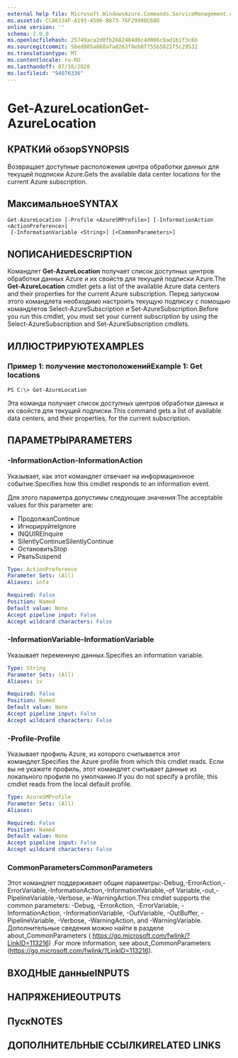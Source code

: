 ```yaml
---
external help file: Microsoft.WindowsAzure.Commands.ServiceManagement.dll-Help.xml
ms.assetid: CCA6334F-A193-4506-B873-76F29980C68D
online version: ''
schema: 2.0.0
ms.openlocfilehash: 25749aca2d0fb2682404d6c4d006c8ad1b1f3c6b
ms.sourcegitcommit: 56ed085a868afa8263f8eb0f755b5822f5c29532
ms.translationtype: MT
ms.contentlocale: ru-RU
ms.lasthandoff: 07/18/2020
ms.locfileid: "94076336"
---
```

# <span data-ttu-id="a6204-101">Get-AzureLocation</span><span class="sxs-lookup"><span data-stu-id="a6204-101">Get-AzureLocation</span></span>

## <span data-ttu-id="a6204-102">КРАТКИй обзор</span><span class="sxs-lookup"><span data-stu-id="a6204-102">SYNOPSIS</span></span>
<span data-ttu-id="a6204-103">Возвращает доступные расположения центра обработки данных для текущей подписки Azure.</span><span class="sxs-lookup"><span data-stu-id="a6204-103">Gets the available data center locations for the current Azure subscription.</span></span>

## <span data-ttu-id="a6204-104">Максимальное</span><span class="sxs-lookup"><span data-stu-id="a6204-104">SYNTAX</span></span>

```
Get-AzureLocation [-Profile <AzureSMProfile>] [-InformationAction <ActionPreference>]
 [-InformationVariable <String>] [<CommonParameters>]
```

## <span data-ttu-id="a6204-105">NОПИСАНИЕ</span><span class="sxs-lookup"><span data-stu-id="a6204-105">DESCRIPTION</span></span>
<span data-ttu-id="a6204-106">Командлет **Get-AzureLocation** получает список доступных центров обработки данных Azure и их свойств для текущей подписки Azure.</span><span class="sxs-lookup"><span data-stu-id="a6204-106">The **Get-AzureLocation** cmdlet gets a list of the available Azure data centers and their properties for the current Azure subscription.</span></span>
<span data-ttu-id="a6204-107">Перед запуском этого командлета необходимо настроить текущую подписку с помощью командлетов Select-AzureSubscription и Set-AzureSubscription.</span><span class="sxs-lookup"><span data-stu-id="a6204-107">Before you run this cmdlet, you must set your current subscription by using the Select-AzureSubscription and Set-AzureSubscription cmdlets.</span></span>

## <span data-ttu-id="a6204-108">ИЛЛЮСТРИРУЮТ</span><span class="sxs-lookup"><span data-stu-id="a6204-108">EXAMPLES</span></span>

### <span data-ttu-id="a6204-109">Пример 1: получение местоположений</span><span class="sxs-lookup"><span data-stu-id="a6204-109">Example 1: Get locations</span></span>
```
PS C:\> Get-AzureLocation
```

<span data-ttu-id="a6204-110">Эта команда получает список доступных центров обработки данных и их свойств для текущей подписки.</span><span class="sxs-lookup"><span data-stu-id="a6204-110">This command gets a list of available data centers, and their properties, for the current subscription.</span></span>

## <span data-ttu-id="a6204-111">ПАРАМЕТРЫ</span><span class="sxs-lookup"><span data-stu-id="a6204-111">PARAMETERS</span></span>

### <span data-ttu-id="a6204-112">-InformationAction</span><span class="sxs-lookup"><span data-stu-id="a6204-112">-InformationAction</span></span>
<span data-ttu-id="a6204-113">Указывает, как этот командлет отвечает на информационное событие.</span><span class="sxs-lookup"><span data-stu-id="a6204-113">Specifies how this cmdlet responds to an information event.</span></span>

<span data-ttu-id="a6204-114">Для этого параметра допустимы следующие значения:</span><span class="sxs-lookup"><span data-stu-id="a6204-114">The acceptable values for this parameter are:</span></span>

- <span data-ttu-id="a6204-115">Продолжал</span><span class="sxs-lookup"><span data-stu-id="a6204-115">Continue</span></span>
- <span data-ttu-id="a6204-116">Игнорируйте</span><span class="sxs-lookup"><span data-stu-id="a6204-116">Ignore</span></span>
- <span data-ttu-id="a6204-117">INQUIRE</span><span class="sxs-lookup"><span data-stu-id="a6204-117">Inquire</span></span>
- <span data-ttu-id="a6204-118">SilentlyContinue</span><span class="sxs-lookup"><span data-stu-id="a6204-118">SilentlyContinue</span></span>
- <span data-ttu-id="a6204-119">Остановить</span><span class="sxs-lookup"><span data-stu-id="a6204-119">Stop</span></span>
- <span data-ttu-id="a6204-120">Рвать</span><span class="sxs-lookup"><span data-stu-id="a6204-120">Suspend</span></span>

```yaml
Type: ActionPreference
Parameter Sets: (All)
Aliases: infa

Required: False
Position: Named
Default value: None
Accept pipeline input: False
Accept wildcard characters: False
```

### <span data-ttu-id="a6204-121">-InformationVariable</span><span class="sxs-lookup"><span data-stu-id="a6204-121">-InformationVariable</span></span>
<span data-ttu-id="a6204-122">Указывает переменную данных.</span><span class="sxs-lookup"><span data-stu-id="a6204-122">Specifies an information variable.</span></span>

```yaml
Type: String
Parameter Sets: (All)
Aliases: iv

Required: False
Position: Named
Default value: None
Accept pipeline input: False
Accept wildcard characters: False
```

### <span data-ttu-id="a6204-123">-Profile</span><span class="sxs-lookup"><span data-stu-id="a6204-123">-Profile</span></span>
<span data-ttu-id="a6204-124">Указывает профиль Azure, из которого считывается этот командлет.</span><span class="sxs-lookup"><span data-stu-id="a6204-124">Specifies the Azure profile from which this cmdlet reads.</span></span>
<span data-ttu-id="a6204-125">Если вы не укажете профиль, этот командлет считывает данные из локального профиля по умолчанию.</span><span class="sxs-lookup"><span data-stu-id="a6204-125">If you do not specify a profile, this cmdlet reads from the local default profile.</span></span>

```yaml
Type: AzureSMProfile
Parameter Sets: (All)
Aliases: 

Required: False
Position: Named
Default value: None
Accept pipeline input: False
Accept wildcard characters: False
```

### <span data-ttu-id="a6204-126">CommonParameters</span><span class="sxs-lookup"><span data-stu-id="a6204-126">CommonParameters</span></span>
<span data-ttu-id="a6204-127">Этот командлет поддерживает общие параметры:-Debug,-ErrorAction,-ErrorVariable,-InformationAction,-InformationVariable,-of Variable,-out,-PipelineVariable,-Verbose, и-WarningAction.</span><span class="sxs-lookup"><span data-stu-id="a6204-127">This cmdlet supports the common parameters: -Debug, -ErrorAction, -ErrorVariable, -InformationAction, -InformationVariable, -OutVariable, -OutBuffer, -PipelineVariable, -Verbose, -WarningAction, and -WarningVariable.</span></span> <span data-ttu-id="a6204-128">Дополнительные сведения можно найти в разделе about_CommonParameters ( https://go.microsoft.com/fwlink/?LinkID=113216) .</span><span class="sxs-lookup"><span data-stu-id="a6204-128">For more information, see about_CommonParameters (https://go.microsoft.com/fwlink/?LinkID=113216).</span></span>

## <span data-ttu-id="a6204-129">ВХОДНЫЕ данные</span><span class="sxs-lookup"><span data-stu-id="a6204-129">INPUTS</span></span>

## <span data-ttu-id="a6204-130">НАПРЯЖЕНИЕ</span><span class="sxs-lookup"><span data-stu-id="a6204-130">OUTPUTS</span></span>

## <span data-ttu-id="a6204-131">Пуск</span><span class="sxs-lookup"><span data-stu-id="a6204-131">NOTES</span></span>

## <span data-ttu-id="a6204-132">ДОПОЛНИТЕЛЬНЫЕ ССЫЛКИ</span><span class="sxs-lookup"><span data-stu-id="a6204-132">RELATED LINKS</span></span>

